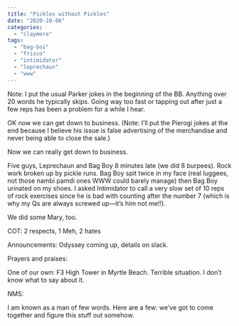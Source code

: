 ```yaml
---
title: "Pickles without Pickles"
date: "2020-10-06"
categories: 
  - "claymore"
tags: 
  - "bag-boi"
  - "frisco"
  - "intimidator"
  - "leprechaun"
  - "www"
---
```


Note: I put the usual Parker jokes in the beginning of the BB. Anything over 20 words he typically skips. Going way too fast or tapping out after just a few reps has been a problem for a while I hear.

OK now we can get down to business. (Note: I’ll put the Pierogi jokes at the end because I believe his issue is false advertising of the merchandise and never being able to close the sale.)

Now we can really get down to business.

Five guys, Leprechaun and Bag Boy 8 minutes late (we did 8 burpees). Rock work broken up by pickle runs. Bag Boy spit twice in my face (real luggees, not those nambi pamdi ones WWW could barely manage) then Bag Boy urinated on my shoes. I asked Intimidator to call a very slow set of 10 reps of rock exercises since he is bad with counting after the number 7 (which is why my Qs are always screwed up—it’s him not me!!).

We did some Mary, too.

COT: 2 respects, 1 Meh, 2 hates

Announcements: Odyssey coming up, details on slack.

Prayers and praises:

One of our own: F3 High Tower in Myrtle Beach. Terrible situation. I don’t know what to say about it.

NMS:

I am known as a man of few words. Here are a few: we’ve got to come together and figure this stuff out somehow.
